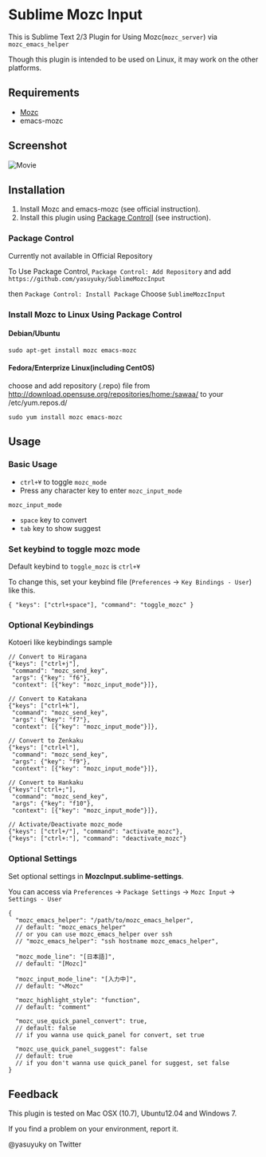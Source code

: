 Sublime Mozc Input
==================

This is Sublime Text 2/3 Plugin for Using Mozc(`mozc_server`) 
via `mozc_emacs_helper`

Though this plugin is intended to be used on Linux,
it may work on the other platforms.

Requirements
------------

* [Mozc](https://code.google.com/p/mozc/)
* emacs-mozc


Screenshot
----------

![Movie](https://github.com/yasuyuky/SublimeMozcInput/blob/gh-pages/images/mozc_movie.gif)


Installation
------------

1. Install Mozc and emacs-mozc (see official instruction).
2. Install this plugin using [Package Controll](https://sublime.wbond.net/)
  (see instruction).


### Package Control
Currently not available in Official Repository

To Use Package Control,
`Package Control: Add Repository`
and add `https://github.com/yasuyuky/SublimeMozcInput`

then
`Package Control: Install Package`
Choose `SublimeMozcInput`

### Install Mozc to Linux Using Package Control
#### Debian/Ubuntu

    sudo apt-get install mozc emacs-mozc

#### Fedora/Enterprize Linux(including CentOS)
choose and add repository (.repo) file 
from http://download.opensuse.org/repositories/home:/sawaa/
to your /etc/yum.repos.d/

    sudo yum install mozc emacs-mozc



Usage
-----

### Basic Usage

* `ctrl+¥` to toggle `mozc_mode`
* Press any character key to enter `mozc_input_mode `

`mozc_input_mode`
* `space` key to convert
* `tab` key to show suggest


### Set keybind to toggle mozc mode

Default keybind to `toggle_mozc` is `ctrl+¥`

To change this, set your keybind file 
(`Preferences` -> `Key Bindings - User`) like this.

    { "keys": ["ctrl+space"], "command": "toggle_mozc" }



### Optional Keybindings

Kotoeri like keybindings sample

    // Convert to Hiragana
    {"keys": ["ctrl+j"],
     "command": "mozc_send_key",
     "args": {"key": "f6"},
     "context": [{"key": "mozc_input_mode"}]},
     
    // Convert to Katakana
    {"keys": ["ctrl+k"],
     "command": "mozc_send_key",
     "args": {"key": "f7"},
     "context": [{"key": "mozc_input_mode"}]},
     
	// Convert to Zenkaku
    {"keys": ["ctrl+l"],
     "command": "mozc_send_key",
     "args": {"key": "f9"},
     "context": [{"key": "mozc_input_mode"}]},

	// Convert to Hankaku
    {"keys":["ctrl+;"],
     "command": "mozc_send_key",
     "args": {"key": "f10"},
     "context": [{"key": "mozc_input_mode"}]},

	// Activate/Deactivate mozc_mode
    {"keys": ["ctrl+/"], "command": "activate_mozc"},
    {"keys": ["ctrl+:"], "command": "deactivate_mozc"}

### Optional Settings

Set optional settings in **MozcInput.sublime-settings**.

You can access via `Preferences` -> `Package Settings` 
-> `Mozc Input` -> `Settings - User`


    {
      "mozc_emacs_helper": "/path/to/mozc_emacs_helper",
      // default: "mozc_emacs_helper"
      // or you can use mozc_emacs_helper over ssh
      // "mozc_emacs_helper": "ssh hostname mozc_emacs_helper",

      "mozc_mode_line": "[日本語]",
      // default: "[Mozc]"

      "mozc_input_mode_line": "[入力中]",
      // default: "✎Mozc"

      "mozc_highlight_style": "function",
      // default: "comment"

      "mozc_use_quick_panel_convert": true,
      // default: false
      // if you wanna use quick_panel for convert, set true

      "mozc_use_quick_panel_suggest": false
      // default: true
      // if you don't wanna use quick_panel for suggest, set false
    }


Feedback
--------

This plugin is tested on Mac OSX (10.7), Ubuntu12.04 and Windows 7.

If you find a problem on your environment, report it.


@yasuyuky on Twitter


